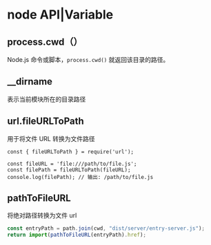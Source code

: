 # node API|Variable

## process.cwd（）

Node.js 命令或脚本，`process.cwd()` 就返回该目录的路径。

## \_\_dirname

表示当前模块所在的目录路径

## url.fileURLToPath

用于将文件 URL 转换为文件路径

```
const { fileURLToPath } = require('url');

const fileURL = 'file:///path/to/file.js';
const filePath = fileURLToPath(fileURL);
console.log(filePath); // 输出: /path/to/file.js
```

## pathToFileURL

将绝对路径转换为文件 url

```ts
const entryPath = path.join(cwd, "dist/server/entry-server.js");
return import(pathToFileURL(entryPath).href);
```
